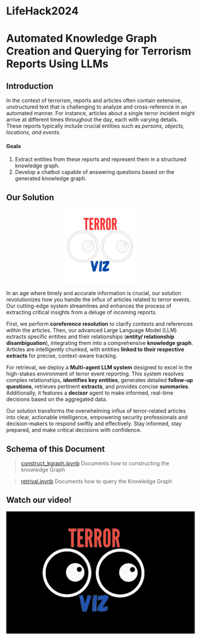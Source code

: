 # LifeHack2024

# Automated Knowledge Graph Creation and Querying for Terrorism Reports Using LLMs

## **Introduction**

In the context of terrorism, reports and articles often contain extensive, unstructured text that is challenging to analyze and cross-reference in an automated manner. For instance, articles about a single terror incident might arrive at different times throughout the day, each with varying details. These reports typically include crucial entities such as _persons, objects, locations, and events_.

#### **Goals**

1. Extract entities from these reports and represent them in a structured knowledge graph.
2. Develop a chatbot capable of answering questions based on the generated knowledge graph.

## Our Solution

<p align="center">
<img src="./assets/logo.png" alt="TerrorViz" width="200"/>
</p>
In an age where timely and accurate information is crucial, our solution revolutionizes how you handle the influx of articles related to terror events. Our cutting-edge system streamlines and enhances the process of extracting critical insights from a deluge of incoming reports.

First, we perform **coreference resolution** to clarify contexts and references within the articles. Then, our advanced Large Language Model (LLM) extracts specific entities and their relationships (**entity/ relationship disambiguation**), integrating them into a comprehensive **knowledge graph**. Articles are intelligently chunked, with entities **linked to their respective extracts** for precise, context-aware tracking.

For retrieval, we deploy a **Multi-agent LLM system** designed to excel in the high-stakes environment of terror event reporting. This system resolves complex relationships, **identifies key entities**, generates detailed **follow-up questions**, retrieves pertinent **extracts**, and provides concise **summaries**. Additionally, it features a **decisor** agent to make informed, real-time decisions based on the aggregated data.

Our solution transforms the overwhelming influx of terror-related articles into clear, actionable intelligence, empowering security professionals and decision-makers to respond swiftly and effectively. Stay informed, stay prepared, and make critical decisions with confidence.

## Schema of this Document

> [construct_kgraph.ipynb](https://github.com/Project-Hackathons/LifeHack2024/blob/main/construct_kgraph.ipynb) Documents how to constructing the knowledge Graph

> [retrival.ipynb](https://github.com/Project-Hackathons/LifeHack2024/blob/main/retrival.ipynb) Documents how to query the Knowledge Graph

## Watch our video!

[![LifeHack2024](/assets/logo_blackbg.png)](https://www.youtube.com/watch?v=JBG5-A4jyVk)
